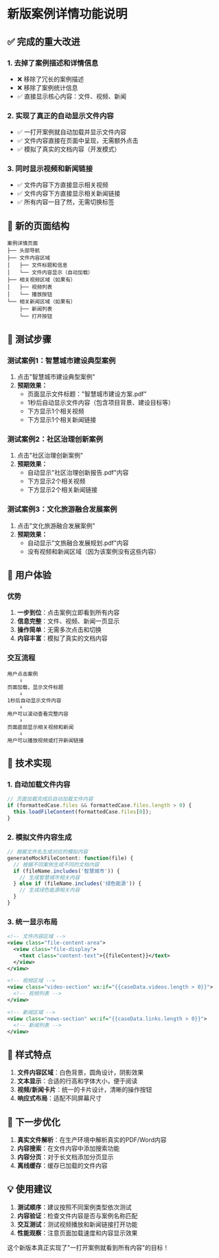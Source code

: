 # 新版案例详情功能说明

## ✅ 完成的重大改进

### 1. 去掉了案例描述和详情信息
- ❌ 移除了冗长的案例描述
- ❌ 移除了案例统计信息
- ✅ 直接显示核心内容：文件、视频、新闻

### 2. 实现了真正的自动显示文件内容
- ✅ 一打开案例就自动加载并显示文件内容
- ✅ 文件内容直接在页面中呈现，无需额外点击
- ✅ 模拟了真实的文档内容（开发模式）

### 3. 同时显示视频和新闻链接
- ✅ 文件内容下方直接显示相关视频
- ✅ 文件内容下方直接显示相关新闻链接
- ✅ 所有内容一目了然，无需切换标签

## 🎯 新的页面结构

```
案例详情页面
├── 头部导航
├── 文件内容区域
│   ├── 文件标题和信息
│   └── 文件内容显示（自动加载）
├── 相关视频区域（如果有）
│   ├── 视频列表
│   └── 播放按钮
└── 相关新闻区域（如果有）
    ├── 新闻列表
    └── 打开按钮
```

## 🧪 测试步骤

### 测试案例1：智慧城市建设典型案例
1. 点击"智慧城市建设典型案例"
2. **预期效果：**
   - 页面显示文件标题："智慧城市建设方案.pdf"
   - 1秒后自动显示文件内容（包含项目背景、建设目标等）
   - 下方显示1个相关视频
   - 下方显示1个相关新闻链接

### 测试案例2：社区治理创新案例
1. 点击"社区治理创新案例"
2. **预期效果：**
   - 自动显示"社区治理创新报告.pdf"内容
   - 下方显示2个相关视频
   - 下方显示2个相关新闻链接

### 测试案例3：文化旅游融合发展案例
1. 点击"文化旅游融合发展案例"
2. **预期效果：**
   - 自动显示"文旅融合发展规划.pdf"内容
   - 没有视频和新闻区域（因为该案例没有这些内容）

## 📱 用户体验

### 优势
1. **一步到位**：点击案例立即看到所有内容
2. **信息完整**：文件、视频、新闻一页显示
3. **操作简单**：无需多次点击和切换
4. **内容丰富**：模拟了真实的文档内容

### 交互流程
```
用户点击案例 
    ↓
页面加载，显示文件标题
    ↓
1秒后自动显示文件内容
    ↓
用户可以滚动查看完整内容
    ↓
页面底部显示相关视频和新闻
    ↓
用户可以播放视频或打开新闻链接
```

## 🔧 技术实现

### 1. 自动加载文件内容
```javascript
// 页面加载完成后自动加载文件内容
if (formattedCase.files && formattedCase.files.length > 0) {
  this.loadFileContent(formattedCase.files[0]);
}
```

### 2. 模拟文件内容生成
```javascript
// 根据文件名生成对应的模拟内容
generateMockFileContent: function(file) {
  // 根据不同案例生成不同的文档内容
  if (fileName.includes('智慧城市')) {
    // 生成智慧城市相关内容
  } else if (fileName.includes('绿色能源')) {
    // 生成绿色能源相关内容
  }
}
```

### 3. 统一显示布局
```xml
<!-- 文件内容区域 -->
<view class="file-content-area">
  <view class="file-display">
    <text class="content-text">{{fileContent}}</text>
  </view>
</view>

<!-- 视频区域 -->
<view class="video-section" wx:if="{{caseData.videos.length > 0}}">
  <!-- 视频列表 -->
</view>

<!-- 新闻区域 -->
<view class="news-section" wx:if="{{caseData.links.length > 0}}">
  <!-- 新闻列表 -->
</view>
```

## 🎨 样式特点

1. **文件内容区域**：白色背景，圆角设计，阴影效果
2. **文本显示**：合适的行高和字体大小，便于阅读
3. **视频/新闻卡片**：统一的卡片设计，清晰的操作按钮
4. **响应式布局**：适配不同屏幕尺寸

## 🚀 下一步优化

1. **真实文件解析**：在生产环境中解析真实的PDF/Word内容
2. **内容搜索**：在文件内容中添加搜索功能
3. **内容分页**：对于长文档添加分页显示
4. **离线缓存**：缓存已加载的文件内容

## 💡 使用建议

1. **测试顺序**：建议按照不同案例类型依次测试
2. **内容验证**：检查文件内容是否与案例名称匹配
3. **交互测试**：测试视频播放和新闻链接打开功能
4. **性能观察**：注意页面加载速度和内容显示效果

这个新版本真正实现了"一打开案例就看到所有内容"的目标！
